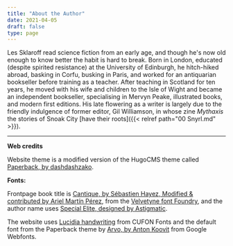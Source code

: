 ```yaml
---
title: "About the Author"
date: 2021-04-05
draft: false
type: page
---
```


Les Sklaroff read science fiction from an early age, and though he's now old enough to know better the habit is hard to break. Born in London, educated (despite spirited resistance) at the University of Edinburgh, he hitch-hiked abroad, basking in Corfu, busking in Paris, and worked for an antiquarian bookseller before training as a teacher. After teaching in Scotland for ten years, he moved with his wife and children to the Isle of Wight and became an independent bookseller, specialising in Mervyn Peake, illustrated books, and modern first editions. His late flowering as a writer is largely due to the friendly indulgence of former editor, Gil Williamson, in whose zine *Mythaxis* the stories of Snoak City [have their roots]({{< relref path="00 Snyrl.md" >}}).


---

**Web credits**

Website theme is a modified version of the HugoCMS theme called [Paperback, by dashdashzako](https://themes.gohugo.io/paperback/).

**Fonts:**

Frontpage book title is [Cantique, by Sébastien Hayez, Modified & contributed by Ariel Martín Pérez](https://velvetyne.fr/fonts/cantique/), from the [Velvetyne font Foundry](https://velvetyne.fr/), and the author name uses [Special Elite, designed by Astigmatic](https://fonts.google.com/specimen/Special+Elite).

The website uses [Lucidia handwriting](https://www.cufonfonts.com/font/lucida-handwriting-std) from CUFON Fonts and the default font from the Paperback theme by [Arvo, by Anton Koovit](https://fonts.google.com/specimen/Arvo) from Google Webfonts.

